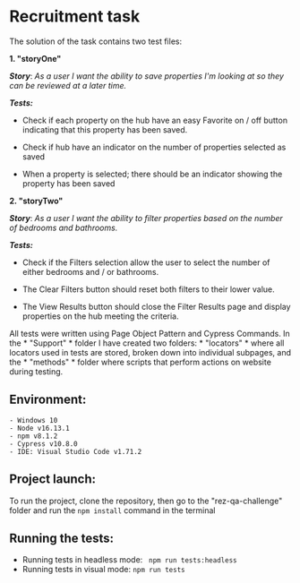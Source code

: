 # Recruitment task

The solution of the task contains two test files:

**1. "storyOne"**

***Story***: *As a user I want the ability to save properties I'm looking at so they can be reviewed at a later time.*

***Tests:***
- Check if each property on the hub have an easy Favorite on / off button indicating that this property has been saved.

- Check if hub have an indicator on the number of properties selected as saved

- When a property is selected; there should be an indicator showing the property has been saved

**2. "storyTwo"**

***Story***: *As a user I want the ability to filter properties based on the number of bedrooms and bathrooms.*

***Tests:***
- Check if the Filters selection allow the user to select the number of either bedrooms and / or bathrooms.

- The Clear Filters button should reset both filters to their lower value.

- The View Results button should close the Filter Results page and display properties on the hub meeting the criteria.

All tests were written using Page Object Pattern and Cypress Commands. In the * "Support" * folder I have created two folders: * "locators" * where all locators used in tests are stored, broken down into individual subpages, and the * "methods" * folder where scripts that perform actions on website during testing.

## Environment:

```
- Windows 10
- Node v16.13.1
- npm v8.1.2
- Cypress v10.8.0
- IDE: Visual Studio Code v1.71.2
```

## Project launch:
To run the project, clone the repository, then go to the "rez-qa-challenge" folder and run the ```npm install``` command in the terminal

## Running the tests:
- Running tests in headless mode: ``` npm run tests:headless```
- Running tests in visual mode: ```npm run tests```
